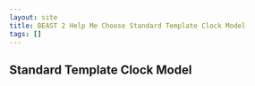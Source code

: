 ```yaml
---
layout: site
title: BEAST 2 Help Me Choose Standard Template Clock Model
tags: []
---
```


## Standard Template Clock Model

